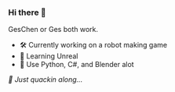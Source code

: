 ### Hi there 👋

GesChen or Ges both work. 

- 🛠️ Currently working on a robot making game
- 📝 Learning Unreal
- 🧠 Use Python, C#, and Blender alot

*🐥 Just quackin along...*

<!--
**GesChen/GesChen** is a ✨ _special_ ✨ repository because its `README.md` (this file) appears on your GitHub profile.

Here are some ideas to get you started:

- 🔭 I’m currently working on ...
- 🌱 I’m currently learning ...
- 👯 I’m looking to collaborate on ...
- 🤔 I’m looking for help with ...
- 💬 Ask me about ...
- 📫 How to reach me: ...
- 😄 Pronouns: ...
- ⚡ Fun fact: ...
-->
